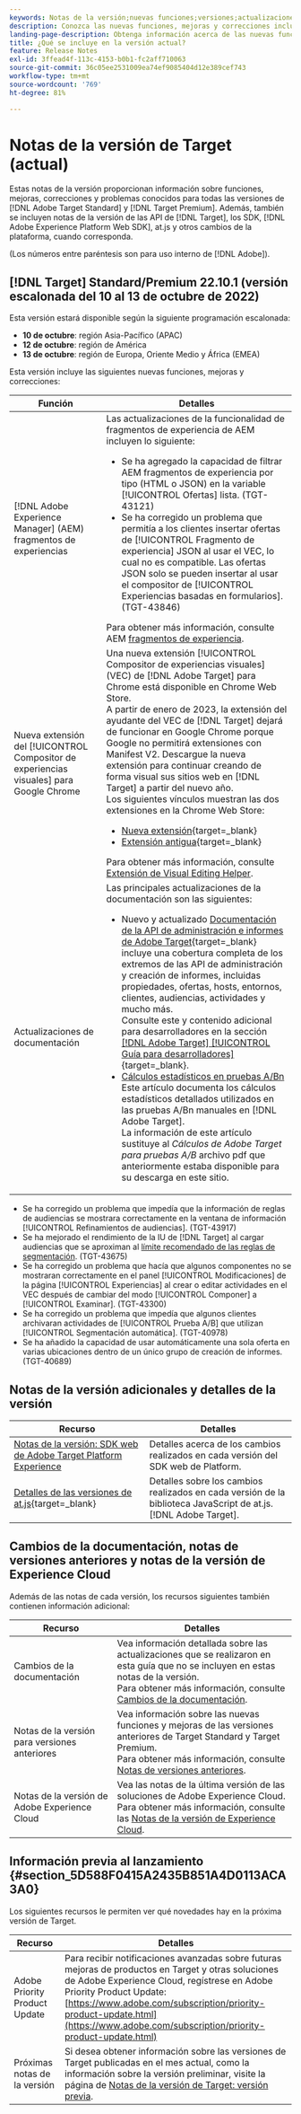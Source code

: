 ```yaml
---
keywords: Notas de la versión;nuevas funciones;versiones;actualizaciones;actualización;versión;mejora;mejoras;correcciones;correcciones de errores;actualizaciones
description: Conozca las nuevas funciones, mejoras y correcciones incluidas en la versión actual de  [!DNL Adobe Target], incluidos SDK, API y bibliotecas de JavaScript.
landing-page-description: Obtenga información acerca de las nuevas funciones, mejoras y correcciones incluidas en la versión actual de  [!DNL Adobe Target].
title: ¿Qué se incluye en la versión actual?
feature: Release Notes
exl-id: 3ffead4f-113c-4153-b0b1-fc2aff710063
source-git-commit: 36c05ee2531009ea74ef9085404d12e389cef743
workflow-type: tm+mt
source-wordcount: '769'
ht-degree: 81%

---
```


# Notas de la versión de Target (actual)

Estas notas de la versión proporcionan información sobre funciones, mejoras, correcciones y problemas conocidos para todas las versiones de [!DNL Adobe Target Standard] y [!DNL Target Premium]. Además, también se incluyen notas de la versión de las API de [!DNL Target], los SDK, [!DNL Adobe Experience Platform Web SDK], at.js y otros cambios de la plataforma, cuando corresponda.

(Los números entre paréntesis son para uso interno de [!DNL Adobe]).

## [!DNL Target] Standard/Premium 22.10.1 (versión escalonada del 10 al 13 de octubre de 2022)

Esta versión estará disponible según la siguiente programación escalonada:

* **10 de octubre**: región Asia-Pacífico (APAC)
* **12 de octubre**: región de América
* **13 de octubre**: región de Europa, Oriente Medio y África (EMEA)

Esta versión incluye las siguientes nuevas funciones, mejoras y correcciones:

| Función | Detalles |
| --- | --- |
| [!DNL Adobe Experience Manager] (AEM) fragmentos de experiencias | Las actualizaciones de la funcionalidad de fragmentos de experiencia de AEM incluyen lo siguiente:<ul><li>Se ha agregado la capacidad de filtrar AEM fragmentos de experiencia por tipo (HTML o JSON) en la variable [!UICONTROL Ofertas] lista. (TGT-43121)</li><li>Se ha corregido un problema que permitía a los clientes insertar ofertas de [!UICONTROL Fragmento de experiencia] JSON al usar el VEC, lo cual no es compatible. Las ofertas JSON solo se pueden insertar al usar el compositor de [!UICONTROL Experiencias basadas en formularios]. (TGT-43846)</li></ul>Para obtener más información, consulte AEM [fragmentos de experiencia](/help/main/c-experiences/c-manage-content/aem-experience-fragments.md). |
| Nueva extensión del [!UICONTROL Compositor de experiencias visuales] para Google Chrome | Una nueva extensión [!UICONTROL Compositor de experiencias visuales] (VEC) de [!DNL Adobe Target] para Chrome está disponible en Chrome Web Store.<br>A partir de enero de 2023, la extensión del ayudante del VEC de [!DNL Target] dejará de funcionar en Google Chrome porque Google no permitirá extensiones con Manifest V2. Descargue la nueva extensión para continuar creando de forma visual sus sitios web en [!DNL Target] a partir del nuevo año.<br>Los siguientes vínculos muestran las dos extensiones en la Chrome Web Store:<ul><li>[Nueva extensión](https://chrome.google.com/webstore/detail/adobe-experience-cloud-vi/kgmjjkfjacffaebgpkpcllakjifppnca){target=_blank}</li><li>[Extensión antigua](https://chrome.google.com/webstore/detail/adobe-target-vec-helper/ggjpideecfnbipkacplkhhaflkdjagak){target=_blank}</li></ul>Para obtener más información, consulte [Extensión de Visual Editing Helper](/help/main/c-experiences/c-visual-experience-composer/r-troubleshoot-composer/visual-editing-helper-extension.md). |
| Actualizaciones de documentación | Las principales actualizaciones de la documentación son las siguientes:<ul><li>Nuevo y actualizado [Documentación de la API de administración e informes de Adobe Target](https://developer.adobe.com/target/administer/admin-api/){target=_blank} incluye una cobertura completa de los extremos de las API de administración y creación de informes, incluidas propiedades, ofertas, hosts, entornos, clientes, audiencias, actividades y mucho más.<br>Consulte este y contenido adicional para desarrolladores en la sección [[!DNL Adobe Target] [!UICONTROL Guía para desarrolladores]](https://developer.adobe.com/target/){target=_blank}.</li><li>[Cálculos estadísticos en pruebas A/Bn](/help/main/c-reports/statistical-methodology/statistical-calculations.md)<br>Este artículo documenta los cálculos estadísticos detallados utilizados en las pruebas A/Bn manuales en [!DNL Adobe Target].<br>La información de este artículo sustituye al *Cálculos de Adobe Target para pruebas A/B* archivo pdf que anteriormente estaba disponible para su descarga en este sitio.</li></ul> |

* Se ha corregido un problema que impedía que la información de reglas de audiencias se mostrara correctamente en la ventana de información [!UICONTROL Refinamientos de audiencias]. (TGT-43917)
* Se ha mejorado el rendimiento de la IU de [!DNL Target] al cargar audiencias que se aproximan al [límite recomendado de las reglas de segmentación](/help/main/r-troubleshooting-target/target-limits.md#targeting-rules). (TGT-43675)
* Se ha corregido un problema que hacía que algunos componentes no se mostraran correctamente en el panel [!UICONTROL Modificaciones] de la página [!UICONTROL Experiencias] al crear o editar actividades en el VEC después de cambiar del modo [!UICONTROL Componer] a [!UICONTROL Examinar]. (TGT-43300)
* Se ha corregido un problema que impedía que algunos clientes archivaran actividades de [!UICONTROL Prueba A/B] que utilizan [!UICONTROL Segmentación automática]. (TGT-40978)
* Se ha añadido la capacidad de usar automáticamente una sola oferta en varias ubicaciones dentro de un único grupo de creación de informes. (TGT-40689)

## Notas de la versión adicionales y detalles de la versión

| Recurso | Detalles |
|--- |--- |
| [Notas de la versión: SDK web de Adobe Target Platform Experience](https://experienceleague.adobe.com/docs/experience-platform/edge/release-notes.html?lang=es) | Detalles acerca de los cambios realizados en cada versión del SDK web de Platform. |
| [Detalles de las versiones de at.js](https://developer.adobe.com/target/implement/client-side/atjs/target-atjs-versions/){target=_blank} | Detalles sobre los cambios realizados en cada versión de la biblioteca JavaScript de at.js. [!DNL Adobe Target]. |

## Cambios de la documentación, notas de versiones anteriores y notas de la versión de Experience Cloud

Además de las notas de cada versión, los recursos siguientes también contienen información adicional:

| Recurso | Detalles |
|--- |--- |
| Cambios de la documentación | Vea información detallada sobre las actualizaciones que se realizaron en esta guía que no se incluyen en estas notas de la versión.<br>Para obtener más información, consulte [Cambios de la documentación](/help/main/r-release-notes/doc-change.md#reference_366123CF00994BACBBF9BBDF2C4D840C). |
| Notas de la versión para versiones anteriores | Vea información sobre las nuevas funciones y mejoras de las versiones anteriores de Target Standard y Target Premium.<br>Para obtener más información, consulte [Notas de versiones anteriores](/help/main/r-release-notes/release-notes-for-previous-releases.md). |
| Notas de la versión de Adobe Experience Cloud | Vea las notas de la última versión de las soluciones de Adobe Experience Cloud.<br>Para obtener más información, consulte las [Notas de la versión de Experience Cloud](https://experienceleague.adobe.com/docs/release-notes/experience-cloud/current.html?lang=es). |

## Información previa al lanzamiento {#section_5D588F0415A2435B851A4D0113ACA3A0}

Los siguientes recursos le permiten ver qué novedades hay en la próxima versión de Target.

| Recurso | Detalles |
|--- |--- |
| Adobe Priority Product Update | Para recibir notificaciones avanzadas sobre futuras mejoras de productos en Target y otras soluciones de Adobe Experience Cloud, regístrese en Adobe Priority Product Update:<br>[https://www.adobe.com/subscription/priority-product-update.html](https://www.adobe.com/subscription/priority-product-update.html) |
| Próximas notas de la versión | Si desea obtener información sobre las versiones de Target publicadas en el mes actual, como la información sobre la versión preliminar, visite la página de [Notas de la versión de Target: versión previa](/help/main/r-release-notes/target-release-notes.md). |
